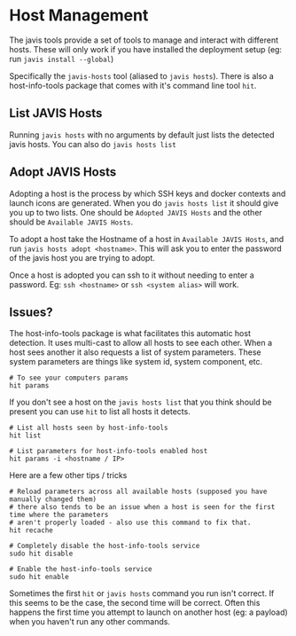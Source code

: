 # Host Management
The javis tools provide a set of tools to manage and interact with different hosts. These will only work if you have installed the deployment setup (eg: run `javis install --global`)

Specifically the `javis-hosts` tool (aliased to `javis hosts`). There is also a host-info-tools package that comes with it's command line tool `hit`.

## List JAVIS Hosts
Running `javis hosts` with no arguments by default just lists the detected javis hosts. You can also do `javis hosts list`

## Adopt JAVIS Hosts
Adopting a host is the process by which SSH keys and docker contexts and launch icons are generated. When you do `javis hosts list` it should give you up to two lists. One should be `Adopted JAVIS Hosts` and the other should be `Available JAVIS Hosts`.

To adopt a host take the Hostname of a host in `Available JAVIS Hosts`, and run `javis hosts adopt <hostname>`. This will ask you to enter the password of the javis host you are trying to adopt.

Once a host is adopted you can ssh to it without needing to enter a password. Eg: `ssh <hostname>` or `ssh <system alias>` will work.

## Issues?
The host-info-tools package is what facilitates this automatic host detection. It uses multi-cast to allow all hosts to see each other. When a host sees another it also requests a list of system parameters. These system parameters are things like system id, system component, etc.

    # To see your computers params
    hit params

If you don't see a host on the `javis hosts list` that you think should be present you can use `hit` to list all hosts it detects.

    # List all hosts seen by host-info-tools
    hit list

    # List parameters for host-info-tools enabled host
    hit params -i <hostname / IP>

Here are a few other tips / tricks

    # Reload parameters across all available hosts (supposed you have manually changed them)
    # there also tends to be an issue when a host is seen for the first time where the parameters
    # aren't properly loaded - also use this command to fix that.
    hit recache

    # Completely disable the host-info-tools service
    sudo hit disable

    # Enable the host-info-tools service
    sudo hit enable

Sometimes the first `hit` or `javis hosts` command you run isn't correct. If this seems to be the case, the second time will be correct. Often this happens the first time you attempt to launch on another host (eg: a payload) when you haven't run any other commands.
